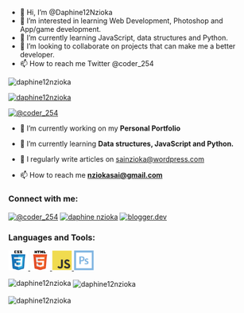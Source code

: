 - 👋 Hi, I’m @Daphine12Nzioka
- 👀 I’m interested in learning Web Development, Photoshop and App/game development.
- 🌱 I’m currently learning JavaScript, data structures and Python.
- 💞️ I’m looking to collaborate on projects that can make me a better developer.
- 📫 How to reach me Twitter @coder_254

<!---
Daphine12Nzioka/Daphine12Nzioka is a ✨ special ✨ repository because its `README.md` (this file) appears on your GitHub profile.
You can click the Preview link to take a look at your changes.
--->


<p align="left"> <img src="https://komarev.com/ghpvc/?username=daphine12nzioka&label=Profile%20views&color=0e75b6&style=flat" alt="daphine12nzioka" /> </p>

<p align="left"> <a href="https://github.com/ryo-ma/github-profile-trophy"><img src="https://github-profile-trophy.vercel.app/?username=daphine12nzioka" alt="daphine12nzioka" /></a> </p>

<p align="left"> <a href="https://twitter.com/@coder_254" target="blank"><img src="https://img.shields.io/twitter/follow/@coder_254?logo=twitter&style=for-the-badge" alt="@coder_254" /></a> </p>

- 🔭 I’m currently working on my **Personal Portfolio**

- 🌱 I’m currently learning **Data structures, JavaScript and Python.**

- 📝 I regularly write articles on [sainzioka@wordpress.com](sainzioka@wordpress.com)

- 📫 How to reach me **nziokasai@gmail.com**

<h3 align="left">Connect with me:</h3>
<p align="left">
<a href="https://twitter.com/@coder_254" target="blank"><img align="center" src="https://raw.githubusercontent.com/rahuldkjain/github-profile-readme-generator/master/src/images/icons/Social/twitter.svg" alt="@coder_254" height="30" width="40" /></a>
<a href="https://linkedin.com/in/daphinenzioka" target="blank"><img align="center" src="https://raw.githubusercontent.com/rahuldkjain/github-profile-readme-generator/master/src/images/icons/Social/linked-in-alt.svg" alt="daphine nzioka" height="30" width="40" /></a>
<a href="https://instagram.com/blogger.dev" target="blank"><img align="center" src="https://raw.githubusercontent.com/rahuldkjain/github-profile-readme-generator/master/src/images/icons/Social/instagram.svg" alt="blogger.dev" height="30" width="40" /></a>
</p>

<h3 align="left">Languages and Tools:</h3>
<p align="left"> <a href="https://www.w3schools.com/css/" target="_blank"> <img src="https://raw.githubusercontent.com/devicons/devicon/master/icons/css3/css3-original-wordmark.svg" alt="css3" width="40" height="40"/> </a> <a href="https://www.w3.org/html/" target="_blank"> <img src="https://raw.githubusercontent.com/devicons/devicon/master/icons/html5/html5-original-wordmark.svg" alt="html5" width="40" height="40"/> </a> <a href="https://developer.mozilla.org/en-US/docs/Web/JavaScript" target="_blank"> <img src="https://raw.githubusercontent.com/devicons/devicon/master/icons/javascript/javascript-original.svg" alt="javascript" width="40" height="40"/> </a> <a href="https://www.photoshop.com/en" target="_blank"> <img src="https://raw.githubusercontent.com/devicons/devicon/master/icons/photoshop/photoshop-line.svg" alt="photoshop" width="40" height="40"/> </a> </p>

<p><img align="left" src="https://github-readme-stats.vercel.app/api/top-langs?username=daphine12nzioka&show_icons=true&locale=en&layout=compact" alt="daphine12nzioka" /></p>

<p>&nbsp;<img align="center" src="https://github-readme-stats.vercel.app/api?username=daphine12nzioka&show_icons=true&locale=en" alt="daphine12nzioka" /></p>

<p><img align="center" src="https://github-readme-streak-stats.herokuapp.com/?user=daphine12nzioka&" alt="daphine12nzioka" /></p>
